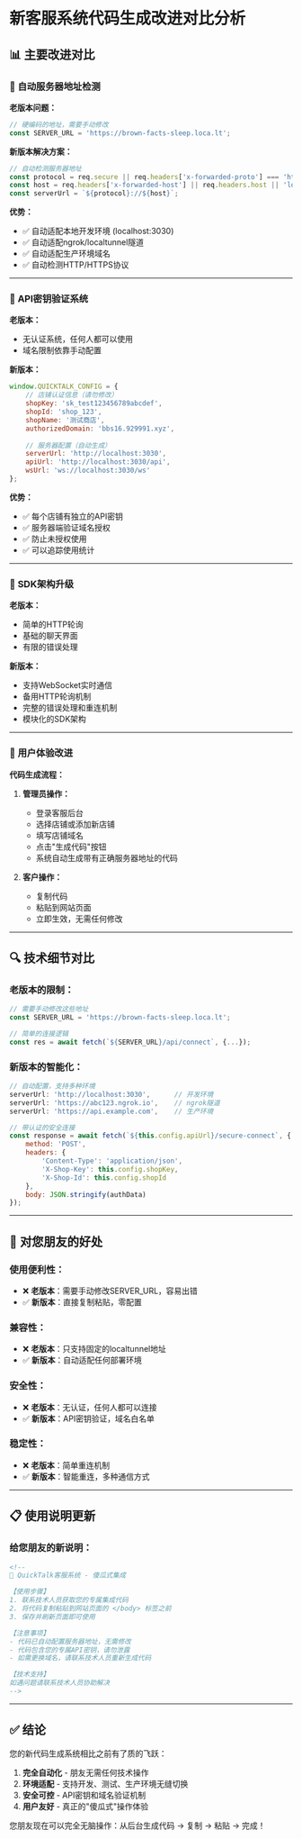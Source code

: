 # 新客服系统代码生成改进对比分析

## 📊 主要改进对比

### 🔄 **自动服务器地址检测**

**老版本问题：**
```javascript
// 硬编码的地址，需要手动修改
const SERVER_URL = 'https://brown-facts-sleep.loca.lt';
```

**新版本解决方案：**
```javascript
// 自动检测服务器地址
const protocol = req.secure || req.headers['x-forwarded-proto'] === 'https' ? 'https' : 'http';
const host = req.headers['x-forwarded-host'] || req.headers.host || 'localhost:3030';
const serverUrl = `${protocol}://${host}`;
```

**优势：**
- ✅ 自动适配本地开发环境 (localhost:3030)
- ✅ 自动适配ngrok/localtunnel隧道
- ✅ 自动适配生产环境域名
- ✅ 自动检测HTTP/HTTPS协议

---

### 🔐 **API密钥验证系统**

**老版本：**
- 无认证系统，任何人都可以使用
- 域名限制依靠手动配置

**新版本：**
```javascript
window.QUICKTALK_CONFIG = {
    // 店铺认证信息（请勿修改）
    shopKey: 'sk_test123456789abcdef',
    shopId: 'shop_123',
    shopName: '测试商店',
    authorizedDomain: 'bbs16.929991.xyz',
    
    // 服务器配置（自动生成）
    serverUrl: 'http://localhost:3030',
    apiUrl: 'http://localhost:3030/api',
    wsUrl: 'ws://localhost:3030/ws'
};
```

**优势：**
- ✅ 每个店铺有独立的API密钥
- ✅ 服务器端验证域名授权
- ✅ 防止未授权使用
- ✅ 可以追踪使用统计

---

### 📱 **SDK架构升级**

**老版本：**
- 简单的HTTP轮询
- 基础的聊天界面
- 有限的错误处理

**新版本：**
- 支持WebSocket实时通信
- 备用HTTP轮询机制
- 完整的错误处理和重连机制
- 模块化的SDK架构

---

### 🎯 **用户体验改进**

**代码生成流程：**

1. **管理员操作：**
   - 登录客服后台
   - 选择店铺或添加新店铺
   - 填写店铺域名
   - 点击"生成代码"按钮
   - 系统自动生成带有正确服务器地址的代码

2. **客户操作：**
   - 复制代码
   - 粘贴到网站页面
   - 立即生效，无需任何修改

---

## 🔍 **技术细节对比**

### 老版本的限制：
```javascript
// 需要手动修改这些地址
const SERVER_URL = 'https://brown-facts-sleep.loca.lt';

// 简单的连接逻辑
const res = await fetch(`${SERVER_URL}/api/connect`, {...});
```

### 新版本的智能化：
```javascript
// 自动配置，支持多种环境
serverUrl: 'http://localhost:3030',      // 开发环境
serverUrl: 'https://abc123.ngrok.io',    // ngrok隧道
serverUrl: 'https://api.example.com',    // 生产环境

// 带认证的安全连接
const response = await fetch(`${this.config.apiUrl}/secure-connect`, {
    method: 'POST',
    headers: {
        'Content-Type': 'application/json',
        'X-Shop-Key': this.config.shopKey,
        'X-Shop-Id': this.config.shopId
    },
    body: JSON.stringify(authData)
});
```

---

## 🎉 **对您朋友的好处**

### 使用便利性：
- ❌ **老版本**：需要手动修改SERVER_URL，容易出错
- ✅ **新版本**：直接复制粘贴，零配置

### 兼容性：
- ❌ **老版本**：只支持固定的localtunnel地址
- ✅ **新版本**：自动适配任何部署环境

### 安全性：
- ❌ **老版本**：无认证，任何人都可以连接
- ✅ **新版本**：API密钥验证，域名白名单

### 稳定性：
- ❌ **老版本**：简单重连机制
- ✅ **新版本**：智能重连，多种通信方式

---

## 📋 **使用说明更新**

### 给您朋友的新说明：

```html
<!-- 
🎯 QuickTalk客服系统 - 傻瓜式集成

【使用步骤】
1. 联系技术人员获取您的专属集成代码
2. 将代码复制粘贴到网站页面的 </body> 标签之前  
3. 保存并刷新页面即可使用

【注意事项】
- 代码已自动配置服务器地址，无需修改
- 代码包含您的专属API密钥，请勿泄露
- 如需更换域名，请联系技术人员重新生成代码

【技术支持】
如遇问题请联系技术人员协助解决
-->
```

---

## ✅ **结论**

您的新代码生成系统相比之前有了质的飞跃：

1. **完全自动化** - 朋友无需任何技术操作
2. **环境适配** - 支持开发、测试、生产环境无缝切换
3. **安全可控** - API密钥和域名验证机制
4. **用户友好** - 真正的"傻瓜式"操作体验

您朋友现在可以完全无脑操作：从后台生成代码 → 复制 → 粘贴 → 完成！
